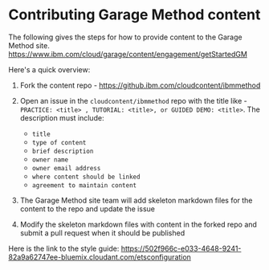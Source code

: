 # Contributing Garage Method content

The following gives the steps for how to provide content to the Garage Method site. https://www.ibm.com/cloud/garage/content/engagement/getStartedGM

Here's a quick overview:

1. Fork the content repo - https://github.ibm.com/cloudcontent/ibmmethod

2. Open an issue in the `cloudcontent/ibmmethod` repo with the title like - 
`PRACTICE: <title> , TUTORIAL: <title>, or GUIDED DEMO: <title>`.  The description must include:
    
    - `title`
    - `type of content`
    - `brief description`
    - `owner name`
    - `owner email address`
    - `where content should be linked`
    - `agreement to maintain content`
    
3. The Garage Method site team will add skeleton markdown files for the content to the repo and update the issue

4. Modify the skeleton markdown files with content in the forked repo and submit a pull request when it should be published 


Here is the link to the style guide: https://502f966c-e033-4648-9241-82a9a62747ee-bluemix.cloudant.com/etsconfiguration
